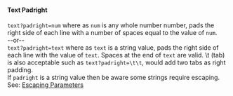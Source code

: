 #### Text Padright

`text?padright=num` where as `num` is any whole number number, pads the right side of each line with a number of spaces
equal to the value of `num`.  
--or--  
`text?padright=text` where as `text` is a string value, pads the right side of each line with the value of `text`.
Spaces at the end of `text` are valid. \t (tab) is also acceptable such as `text?padright=\t\t`, would add two tabs as right padding.  
If `padright` is a string value then be aware some strings require escaping.  
See: [Escaping Parameters](/pages/Docs/misc/EscapingParameters.html)  